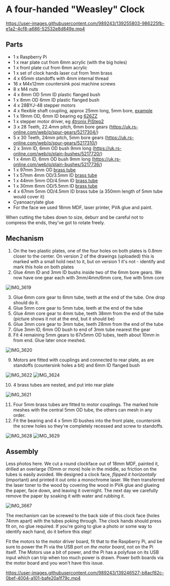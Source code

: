 # A four-handed "Weasley" Clock


https://user-images.githubusercontent.com/989243/139255803-986225fb-e1a2-4cf8-a686-52532e8d849e.mp4


## Parts
* 1 x Raspberry Pi
* 1 x rear plate cut from 6mm acrylic (with the big holes)
* 1 x front plate cut from 6mm acrylic
* 1 x set of clock hands laser cut from 1mm brass
* 4 x 65mm standoffs with 4mm internal thread
* 16 x M4x12mm countersink posi machine screws
* 8 x M4 nuts
* 4 x 8mm OD 5mm ID plastic flanged bush
* 1 x 8mm OD 6mm ID plastic flanged bush
* 4 x 28BYJ-48 stepper motors
* 4 x flexible shaft coupling, approx 25mm long, 5mm bore, [example](https://www.robotshop.com/uk/servocity-flexible-clamping-shaft-coupler-5mm-5mm.html)
* 1 x 19mm OD, 6mm ID bearing eg [626ZZ](https://www.bearingshopuk.co.uk/626-zz/)
* 1 x stepper motor driver, eg [4tronix PiStep2](https://thepihut.com/products/pistep2-quad-stepper-motor-controller-for-raspberry-pi)
* 3 x 28 Teeth, 22.4mm pitch, 6mm bore gears (https://uk.rs-online.com/web/p/spur-gears/5217304/)
* 5 x 30 Teeth, 24mm pitch, 5mm bore gears (https://uk.rs-online.com/web/p/spur-gears/5217310/)
* 2 x 3mm ID, 6mm OD bush 9mm long (https://uk.rs-online.com/web/p/plain-bushes/5217720/)
* 1 x 4mm ID, 6mm OD bush 9mm long (https://uk.rs-online.com/web/p/plain-bushes/5217736/)
* 1 x 97mm 3mm OD [brass tube](https://maccmodels.co.uk/shop/3mm-dia-brass-tube-0-45mm-wall-300mm-long-copy/)
* 1 x 57mm 4mm OD/3.5mm ID [brass tube](https://maccmodels.co.uk/shop/4mm-dia-brass-tube-0-45mm-wall-copy/)
* 1 x 44mm 5mm OD/4.5mm ID [brass tube](https://maccmodels.co.uk/shop/5mm-dia-brass-tube-0-45mm-wall/)
* 1 x 30mm 6mm OD/5.5mm ID [brass tube](https://maccmodels.co.uk/shop/6mm-dia-brass-tube-300mm-long-2/)
* 4 x 67mm 5mm OD/4.5mm ID brass tube (a 350mm length of 5mm tube would cover it)
* Cyanoacrylate glue
* For the face we used 18mm MDF, laser printer, PVA glue and paint.

When cutting the tubes down to size, deburr and be careful not to compress the ends, they've got to rotate freely.

## Mechanism
1. On the two plastic plates, one of the four holes on both plates is 0.8mm closer to the center. On version 2 of the drawings (uploaded) this is marked with a
small hold next to it, but on version 1 it's not - identify and mark this hole on both plates
2. Glue 4mm ID and 3mm ID bushs inside two of the 6mm bore gears. We now have one gear each with 3mm/4mm/6mm core, five with 5mm core

![IMG_3619](https://user-images.githubusercontent.com/989243/139239601-22435317-1567-492f-a992-57e7fb567964.jpg)

3. Glue 6mm core gear to 6mm tube, teeth at the end of the tube. One drop should do it.
4. Glue 5mm core gear to 5mm tube, teeth at the end of the tube
5. Glue 4mm core gear to 4mm tube, teeth 38mm from the end of the tube (picture shows it not at the end, but it should be)
6. Glue 3mm core gear to 3mm tube, teeth 28mm from the end of the tube
7. Glue 3mm ID, 6mm OD bush to end of 3mm tube nearest the gear
8. Fit 4 remaining 5mm gears to 67x5mm OD tubes, teeth about 10mm in from end. Glue later once meshed.

![IMG_3620](https://user-images.githubusercontent.com/989243/139240961-993bb6ae-3e17-44f7-9272-a1d5d9b7b31f.jpg)

9. Motors are fitted with couplings and connected to rear plate, as are standoffs (countersink holes a bit) and 6mm ID flanged bush

![IMG_3622](https://user-images.githubusercontent.com/989243/139241802-a4616bb3-5aca-411e-a6f6-ba4394c11024.jpg)
![IMG_3624](https://user-images.githubusercontent.com/989243/139242307-9f6aa309-f32a-4ef9-b3ee-1208a9cd43fd.jpg)


10. 4 brass tubes are nested, and put into rear plate
 
![IMG_3621](https://user-images.githubusercontent.com/989243/139241392-25023725-bc8d-491c-83ac-027767bd02ce.jpg)


11. Four 5mm brass tubes are fitted to motor couplings. The marked hole meshes with the central 5mm OD tube, the others can mesh in any order.
12. Fit the bearing and 4 x 5mm ID bushes into the front plate, countersink the screw holes so they're completely recessed and screw to standoffs.


![IMG_3628](https://user-images.githubusercontent.com/989243/139242984-a512ed80-e819-4cc8-8c04-6ac6882e9372.jpg)
![IMG_3629](https://user-images.githubusercontent.com/989243/139243390-ad537e79-1708-4b59-bd8b-e1f4a7eff4e7.jpg)


## Assembly
Less photos here. We cut a round clockface out of 18mm MDF, painted it, drilled an overlarge (10mm or more) hole in the middle, so friction on the tubes is easily avoided. We designed a clock face, *flipped it horizontally* (important) and printed it out onto a monochrome laser. We then transferred the laser toner to the wood by covering the wood in PVA glue and glueing the paper, face down, and leaving it overnight. The next day we carefully remove the paper by soaking it with water and rubbing it.

![IMG_3667](https://user-images.githubusercontent.com/989243/139256974-677df55e-4ed0-4a55-b666-feaf939b26a8.jpg)

The mechanism can be screwed to the back side of this clock face (holes 74mm apart) with the tubes poking through. The clock hands should press fit on, no glue required. If you're going to glue a photo or some way to identify each hand, do it before this step!

Fit the motors to the motor driver board, fit that to the Raspberry Pi, and be sure to power the Pi via the USB port _on the motor board_, not on the Pi itself. The Motors use a bit of power, and the Pi has a polyfuse on its USB input which can trip when too much power is drawn. Power both boards via the motor board and you won't have this issue.


https://user-images.githubusercontent.com/989243/139246527-b8acf82c-0bef-4004-a101-bafe20a1f79c.mp4



